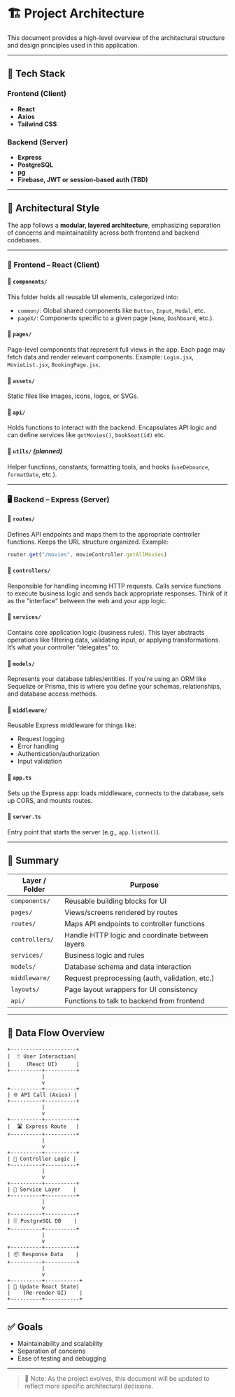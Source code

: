 # 🏗️ Project Architecture

This document provides a high-level overview of the architectural structure and design principles used in this application.

---

## 🔧 Tech Stack

### Frontend (Client)
- **React** 
- **Axios**
- **Tailwind CSS**

### Backend (Server)
- **Express**  
- **PostgreSQL**  
- **pg** 
- **Firebase, JWT or session-based auth (TBD)**

---


## 📐 Architectural Style

The app follows a **modular, layered architecture**, emphasizing separation of concerns and maintainability across both frontend and backend codebases.

---

### 🧩 Frontend – React (Client)

#### 📁 `components/`

This folder holds all reusable UI elements, categorized into:

* `common/`: Global shared components like `Button`, `Input`, `Modal`, etc.
* `pageX/`: Components specific to a given page (`Home`, `Dashboard`, etc.).


#### 📁 `pages/`

Page-level components that represent full views in the app. Each page may fetch data and render relevant components. Example: `Login.jsx`, `MovieList.jsx`, `BookingPage.jsx`.

#### 📁 `assets/`

Static files like images, icons, logos, or SVGs.

#### 📁 `api/` 

Holds functions to interact with the backend. Encapsulates API logic and can define services like `getMovies()`, `bookSeat(id)` etc.

#### 📁 `utils/` *(planned)*

Helper functions, constants, formatting tools, and hooks (`useDebounce`, `formatDate`, etc.).

---

### 🖥 Backend – Express (Server)

#### 📁 `routes/`

Defines API endpoints and maps them to the appropriate controller functions. Keeps the URL structure organized. Example:

```js
router.get("/movies", movieController.getAllMovies)
```

#### 📁 `controllers/`

Responsible for handling incoming HTTP requests. Calls service functions to execute business logic and sends back appropriate responses. Think of it as the "interface" between the web and your app logic.

#### 📁 `services/`

Contains core application logic (business rules). This layer abstracts operations like filtering data, validating input, or applying transformations. It’s what your controller “delegates” to.

#### 📁 `models/`

Represents your database tables/entities. If you're using an ORM like Sequelize or Prisma, this is where you define your schemas, relationships, and database access methods.

#### 📁 `middleware/`

Reusable Express middleware for things like:

* Request logging
* Error handling
* Authentication/authorization
* Input validation

#### 📄 `app.ts`

Sets up the Express app: loads middleware, connects to the database, sets up CORS, and mounts routes.

#### 📄 `server.ts`

Entry point that starts the server (e.g., `app.listen()`).

---


## 🧱 Summary

| Layer / Folder | Purpose                                           |
| -------------- | ------------------------------------------------- |
| `components/`  | Reusable building blocks for UI                   |
| `pages/`       | Views/screens rendered by routes                  |
| `routes/`      | Maps API endpoints to controller functions        |
| `controllers/` | Handle HTTP logic and coordinate between layers   |
| `services/`    | Business logic and rules                          |
| `models/`      | Database schema and data interaction              |
| `middleware/`  | Request preprocessing (auth, validation, etc.)    |
| `layouts/`     | Page layout wrappers for UI consistency           |
| `api/`         | Functions to talk to backend from frontend        |

---


## 🔄 Data Flow Overview

```
+---------------------+
|  🖱️ User Interaction|
|     (React UI)      |
+----------+----------+
           |
           v
+----------+----------+
| 🌐 API Call (Axios) |
+----------+----------+
           |
           v
+----------+----------+
|  🛣️ Express Route   |
+----------+----------+
           |
           v
+----------+----------+
| 🧭 Controller Logic |
+----------+----------+
           |
           v
+----------+----------+
| 🧠 Service Layer    |
+----------+----------+
           |
           v
+----------+----------+
| 🗄️ PostgreSQL DB    |
+----------+----------+
           |
           v
+----------+----------+
| 📦 Response Data    |
+----------+----------+
           |
           v
+----------+-----------+
| 🔄 Update React State|
|    (Re-render UI)    |
+----------+-----------+
```
---

## ✅ Goals

- Maintainability and scalability
- Separation of concerns
- Ease of testing and debugging

---



> 📌 Note: As the project evolves, this document will be updated to reflect more specific architectural decisions.


